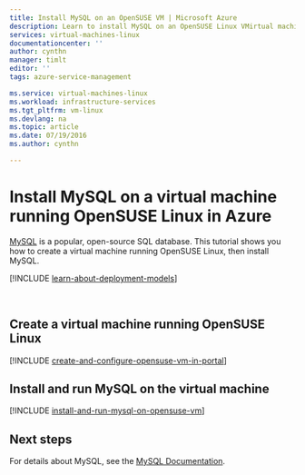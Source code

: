 ```yaml
---
title: Install MySQL on an OpenSUSE VM | Microsoft Azure
description: Learn to install MySQL on an OpenSUSE Linux VMirtual machine in Azure.
services: virtual-machines-linux
documentationcenter: ''
author: cynthn
manager: timlt
editor: ''
tags: azure-service-management

ms.service: virtual-machines-linux
ms.workload: infrastructure-services
ms.tgt_pltfrm: vm-linux
ms.devlang: na
ms.topic: article
ms.date: 07/19/2016
ms.author: cynthn

---
```

# Install MySQL on a virtual machine running OpenSUSE Linux in Azure
[MySQL](http://www.mysql.com) is a popular, open-source SQL database. This tutorial shows you how to create a virtual machine running OpenSUSE Linux, then install MySQL.

[!INCLUDE [learn-about-deployment-models](../../includes/learn-about-deployment-models-classic-include.md)]

<br>

## Create a virtual machine running OpenSUSE Linux
[!INCLUDE [create-and-configure-opensuse-vm-in-portal](../../includes/create-and-configure-opensuse-vm-in-portal.md)]

## Install and run MySQL on the virtual machine
[!INCLUDE [install-and-run-mysql-on-opensuse-vm](../../includes/install-and-run-mysql-on-opensuse-vm.md)]

## Next steps
For details about MySQL, see the [MySQL Documentation](http://dev.mysql.com/doc/index-topic.html).

[MySQLDocs]: http://dev.mysql.com/doc/index-topic.html
[MySQL]: http://www.mysql.com

